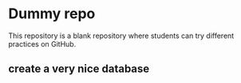 # Dummy repo
This repository is a blank repository where students can try different practices on GitHub.

## create a very nice database

